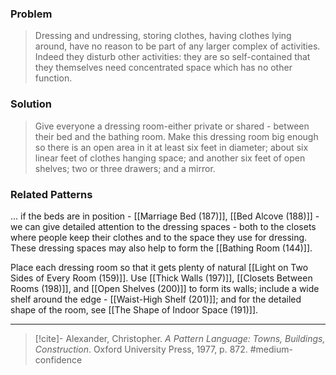 ### Problem
> Dressing and undressing, storing clothes, having clothes lying around, have no reason to be part of any larger complex of activities. Indeed they disturb other activities: they are so self-contained that they themselves need concentrated space which has no other function.

### Solution
> Give everyone a dressing room-either private or shared - between their bed and the bathing room. Make this dressing room big enough so there is an open area in it at least six feet in diameter; about six linear feet of clothes hanging space; and another six feet of open shelves; two or three drawers; and a mirror.

### Related Patterns
... if the beds are in position - [[Marriage Bed (187)]], [[Bed Alcove (188)]] - we can give detailed attention to the dressing spaces - both to the closets where people keep their clothes and to the space they use for dressing. These dressing spaces may also help to form the [[Bathing Room (144)]].

Place each dressing room so that it gets plenty of natural [[Light on Two Sides of Every Room (159)]]. Use [[Thick Walls (197)]], [[Closets Between Rooms (198)]], and [[Open Shelves (200)]] to form its walls; include a wide shelf around the edge - [[Waist-High Shelf (201)]]; and for the detailed shape of the room, see [[The Shape of Indoor Space (191)]].

---
> [!cite]- Alexander, Christopher. _A Pattern Language: Towns, Buildings, Construction_. Oxford University Press, 1977, p. 872.
> #medium-confidence 